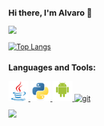 ### Hi there, I'm Alvaro 👋

![](https://komarev.com/ghpvc/?username=Alvaro-Dev-34&color=blueviolet)
<!--profile views-->



<!--Most used languajes-->
[![Top Langs](https://github-readme-stats.vercel.app/api/top-langs/?username=Alvaro-Dev-34&layout=compact&theme=github_dark)](https://github.com/anuraghazra/github-readme-stats)

<!--Icons: Languajes and Tools-->
<h3 align="left">Languages and Tools:</h3>
<p align="left">
<a href="https://www.java.com" target="_blank" rel="noreferrer"> <img src="https://raw.githubusercontent.com/devicons/devicon/master/icons/java/java-original.svg" alt="java" width="40" height="40"/> </a> 
<a href="https://www.python.org" target="_blank" rel="noreferrer"> <img src="https://raw.githubusercontent.com/devicons/devicon/master/icons/python/python-original.svg" alt="python" width="40" height="40"/> </a> 
<a href="https://developer.android.com" target="_blank" rel="noreferrer"> <img src="https://raw.githubusercontent.com/devicons/devicon/master/icons/android/android-original-wordmark.svg" alt="android" width="40" height="40"/> </a>
<a href="https://git-scm.com/" target="_blank" rel="noreferrer"> <img src="https://www.vectorlogo.zone/logos/git-scm/git-scm-icon.svg" alt="git" width="40" height="40"/> </a>
</p>

<!--[grafica commits],[numRepos],[profile name and start]-->
![](https://github-profile-summary-cards.vercel.app/api/cards/profile-details?username=Alvaro-Dev-34&theme=github_dark)

